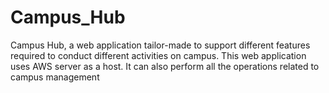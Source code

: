 # Campus_Hub
Campus Hub, a web application tailor-made to support different features required to conduct different activities on campus. This web application uses AWS server as a host. It can also perform all the operations related to campus management
